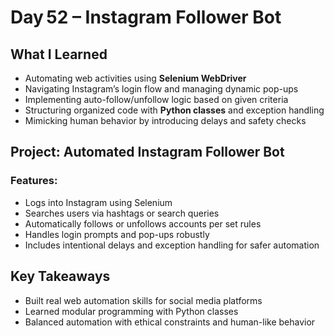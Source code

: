 # Day 52 – Instagram Follower Bot

## What I Learned
- Automating web activities using **Selenium WebDriver**
- Navigating Instagram’s login flow and managing dynamic pop-ups
- Implementing auto-follow/unfollow logic based on given criteria
- Structuring organized code with **Python classes** and exception handling
- Mimicking human behavior by introducing delays and safety checks

## Project: Automated Instagram Follower Bot
### Features:
- Logs into Instagram using Selenium
- Searches users via hashtags or search queries
- Automatically follows or unfollows accounts per set rules
- Handles login prompts and pop-ups robustly
- Includes intentional delays and exception handling for safer automation

## Key Takeaways
- Built real web automation skills for social media platforms
- Learned modular programming with Python classes
- Balanced automation with ethical constraints and human-like behavior
